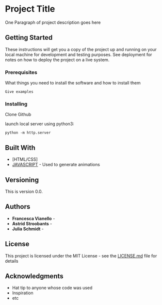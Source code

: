 

# Project Title

One Paragraph of project description goes here

## Getting Started

These instructions will get you a copy of the project up and running on your local machine for development and testing purposes. See deployment for notes on how to deploy the project on a live system.

### Prerequisites

What things you need to install the software and how to install them

```
Give examples
```

### Installing

Clone Github 

launch local server using python3:

```
python -m http.server
```


## Built With

* [HTML/CSS]
* [JAVASCRIPT](https://www.javascript.com) - Used to generate animations


## Versioning

This is version 0.0.

## Authors

* **Francesca Vianello** - [](https://github.com/PurpleBooth)
* **Astrid Stroobants** - [](https://github.com/PurpleBooth)
* **Julia Schmidt** - [](https://github.com/PurpleBooth)


## License

This project is licensed under the MIT License - see the [LICENSE.md](LICENSE.md) file for details

## Acknowledgments

* Hat tip to anyone whose code was used
* Inspiration
* etc
